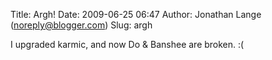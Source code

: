 Title: Argh!
Date: 2009-06-25 06:47
Author: Jonathan Lange (noreply@blogger.com)
Slug: argh

I upgraded karmic, and now Do & Banshee are broken. :(


